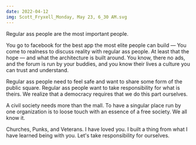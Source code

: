 ```yaml
---
date: 2022-04-12
img: Scott_Fryxell_Monday, May 23, 6_30 AM.svg
---
```


Regular ass people are the most important people.

You go to facebook for the best app the most elite people can build — You come to realness to discuss reality with regular ass people. At least that the hope — and what the architecture is built around. You know, there no ads, and the forum is run by your buddies, and you know their lives a culture you can trust and understand.

Regular ass people need to feel safe and want to share some form of the public square. Regular ass people want to take responsibility for what is theirs. We realize that a democracy requires that we do this part ourselves.

A civil society needs more than the mall. To have a singular place run by one organization is to loose touch with an essence of a free society. We all know it.

Churches, Punks, and Veterans. I have loved you. I built a thing from what I have learned being with you. Let's take responsibility for ourselves.
